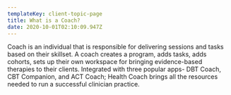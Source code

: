 ```yaml
---
templateKey: client-topic-page
title: What is a Coach?
date: 2020-10-01T02:10:09.947Z
---
```

Coach is an individual that is responsible for delivering sessions and tasks based on their skillset. A coach creates a program, adds tasks, adds cohorts, sets up their own workspace for bringing evidence-based therapies to their clients. Integrated with three popular apps- DBT Coach, CBT Companion, and ACT Coach; Health Coach brings all the resources needed to run a successful clinician practice.
